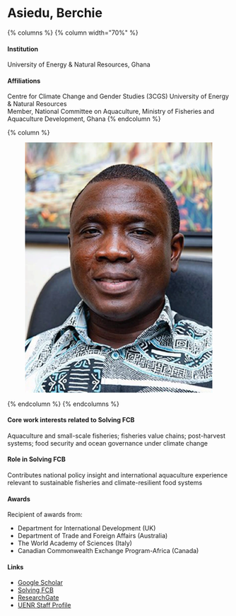 # Asiedu, Berchie

{% columns %}
{% column width="70%" %}
#### Institution

University of Energy & Natural Resources, Ghana

#### Affiliations

Centre for Climate Change and Gender Studies (3CGS) University of Energy & Natural Resources\
Member, National Committee on Aquaculture, Ministry of Fisheries and Aquaculture Development, Ghana
{% endcolumn %}

{% column %}
<figure><img src="https://raw.githubusercontent.com/Solving-FCB/docs/refs/heads/main/.img/asiedu-b.webp" alt=""></figure>
{% endcolumn %}
{% endcolumns %}

#### Core work interests related to Solving FCB

Aquaculture and small-scale fisheries; fisheries value chains; post-harvest systems; food security and ocean governance under climate change

#### Role in Solving FCB

Contributes national policy insight and international aquaculture experience relevant to sustainable fisheries and climate-resilient food systems

#### Awards

Recipient of awards from:

* Department for International Development (UK)
* Department of Trade and Foreign Affairs (Australia)
* The World Academy of Sciences (Italy)
* Canadian Commonwealth Exchange Program-Africa (Canada)

#### Links

* [Google Scholar](https://scholar.google.com/citations?user=B8lhOKIAAAAJ)
* [Solving FCB](https://solvingfcb.org/people/asiedu-b/)
* [ResearchGate](https://www.researchgate.net/profile/Berchie-Asiedu)
* [UENR Staff Profile](https://staff.uenr.edu.gh/berchie-asiedu/)
